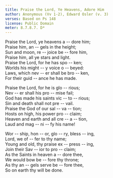 ```yaml
---  
title: Praise the Lord, Ye Heavens, Adore Him  
author: Anonymous (Vv 1-2), Edward Osler (v. 3)  
verses: Based on Ps 148  
license: Public Domain  
meter: 8.7.8.7. D*  
---  
```

Praise the Lord, ye heavens a -- dore him;  
Praise him, an -- gels in the height;  
Sun and moon, re -- joice be -- fore him,  
Praise him, all ye stars and light.  
Praise the Lord, for he has spo -- ken;  
Worlds his might -- y voice o -- beyed:  
Laws, which nev -- er shall be bro -- ken,  
For their guid -- ance he has made.  
  
Praise the Lord, for he is glo -- rious;  
Nev -- er shall his pro -- mise fail;  
God has made his saints vic -- to -- rious;  
Sin and death shall not pre -- vail.  
Praise the God of our sal -- va -- tion;  
Hosts on high, his power pro -- claim;  
Heaven and earth and all cre -- a -- tion,  
Laud and mag -- ni -- fy his name!  
  
Wor -- ship, hon -- or, glo -- ry, bless -- ing,  
Lord, we of -- fer to thy name;  
Young and old, thy praise ex -- press -- ing,  
Join their Sav -- ior to pro -- claim;  
As the Saints in heaven a -- dore thee,  
We would bow be -- fore thy throne;  
As thy an -- gels serve be -- fore thee,  
So on earth thy will be done.  
